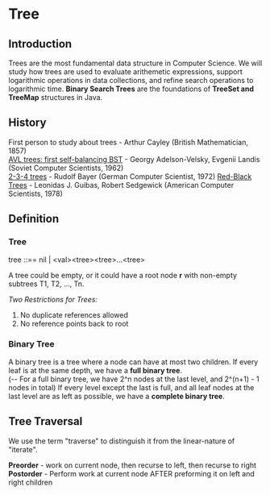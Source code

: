 # Tree

## Introduction
 
Trees are the most fundamental data structure in Computer Science. We will study how trees are used to evaluate arithemetic expressions, support logarithmic operations in data collections, and refine search operations to logarithmic time. **Binary Search Trees** are the foundations of **TreeSet and TreeMap** structures in Java.

## History

First person to study about trees - Arthur Cayley (British Mathematician, 1857) <br>
[AVL trees: first self-balancing BST](https://www.mathnet.ru/php/archive.phtml?wshow=paper&jrnid=dan&paperid=26964&option_lang=eng) - Georgy Adelson-Velsky, Evgenii Landis (Soviet Computer Scientists, 1962) <br>
[2-3-4 trees](https://link.springer.com/article/10.1007/BF00289509) - Rudolf Bayer (German Computer Scientist, 1972)
[Red-Black Trees](https://ieeexplore.ieee.org/abstract/document/4567957) - Leonidas J. Guibas, Robert Sedgewick (American Computer Scientists, 1978)


## Definition

### Tree
tree ::== nil | \<val\>\<tree\>\<tree\>...\<tree\>

A tree could be empty, or it could have a root node **r** with non-empty subtrees T1, T2, ..., Tn.

*Two Restrictions for Trees:*
1. No duplicate references allowed
2. No reference points back to root

### Binary Tree

A binary tree is a tree where a node can have at most two children.
If every leaf is at the same depth, we have a **full binary tree**. <br>
(-- For a full binary tree, we have 2^n nodes at the last level, and 2^(n+1) - 1 nodes in total)
If every level except the last is full, and all leaf nodes at the last level are as left as possible, we have a **complete binary tree**.

## Tree Traversal

We use the term "traverse" to distinguish it from the linear-nature of "iterate".

**Preorder** - work on current node, then recurse to left, then recurse to right
**Postorder** - Perform work at current node AFTER preforming it on left and right children

